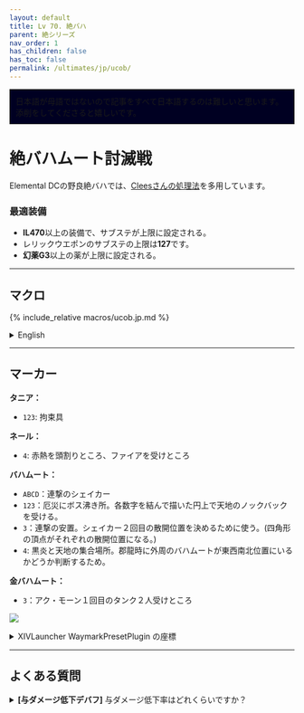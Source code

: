```yaml
---
layout: default
title: Lv 70. 絶バハ
parent: 絶シリーズ
nav_order: 1
has_children: false
has_toc: false
permalink: /ultimates/jp/ucob/
---
```


<div style="background-color: #002 ; padding: 10px; border: 1px solid;">
日本語が母語ではないので記事をすべて日本語するのは難しいと思います。添削をしてくださると嬉しいです。</div>

# 絶バハムート討滅戦

Elemental DCの野良絶バハでは、[Cleesさんの処理法](https://clees.me/guides/ucob/)を多用しています。

### 最適装備

- **IL470**以上の装備で、サブステが上限に設定される。
- レリックウエポンのサブステの上限は**127**です。
- **幻薬G3**以上の薬が上限に設定される。

---

## マクロ

{% include_relative macros/ucob.jp.md %}

<details markdown=block>
<summary>English</summary>

{% include_relative macros/ucob.en.md %}

</details>

---

## マーカー

**タニア：**
- `123`: 拘束具

**ネール：**
- `4`: 赤熱を頭割りところ、ファイアを受けところ

**バハムート：**
- `ABCD`：連撃のシェイカー
- `123`：厄災にボス沸き所。各数字を結んで描いた円上で天地のノックバックを受ける。
- `3`：連撃の安置。シェイカー２回目の散開位置を決めるために使う。(四角形の頂点がそれぞれの散開位置になる。)
- `4`: 黒炎と天地の集合場所。郡龍時に外周のバハムートが東西南北位置にいるかどうか判断するため。

**金バハムート：**
- `3`：アク・モーン１回目のタンク２人受けところ

![]({{site.baseurl}}/images/ultimates/ucob/markers.jpg)
<details markdown=block>
<summary>XIVLauncher WaymarkPresetPlugin の座標</summary>

```json
{
  "Name":"UCoB",
  "MapID":280,
  "A":{"X":-11.472,"Y":0.0,"Z":-16.383,"ID":0,"Active":true},
  "B":{"X":11.47153,"Y":0.0,"Z":-16.383,"ID":1,"Active":true},
  "C":{"X":19.31852,"Y":0.0,"Z":5.176381,"ID":2,"Active":true},
  "D":{"X":-19.319,"Y":0.0,"Z":5.176,"ID":3,"Active":true},
  "One":{"X":-7.57,"Y":0.0,"Z":-4.38,"ID":4,"Active":true},
  "Two":{"X":7.57,"Y":0.0,"Z":-4.38,"ID":5,"Active":true},
  "Three":{"X":0.0,"Y":0.0,"Z":8.75,"ID":6,"Active":true},
  "Four":{"X":0.0,"Y":0.0,"Z":0.0,"ID":7,"Active":true}
}
```

</details>

---

## よくある質問

<details markdown=block>
<summary><b>[与ダメージ低下デバフ]</b> 与ダメージ低下率はどれくらいですか？</summary>
<table>
  <tr><td><p>ダメージは <b>50%</b> 低下します。</p></td></tr>
</table>
</details>

<script data-goatcounter="https://tuufless.goatcounter.com/count"
        async src="//gc.zgo.at/count.js"></script>
